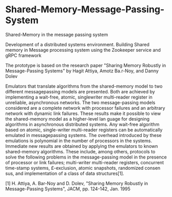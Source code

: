 # Shared-Memory-Message-Passing-System
Shared-Memory in the message passing system

Development of a distributed systems environment.
Building Shared memory in Message processing system using the Zookeeper service and gRPC framework

The prototype is based on the research paper "Sharing Memory Robustly in Message-Passing Systems" by Hagit Attiya, Amotz Ba.r-Noy, and Danny Dolev


Emulators that translate algorithms from the shared-memory model to two different messagepassing
models are presented. Both are achieved by implementing a wait-free, atomic, singlewriter
multi-reader register in unreliable, asynchronous networks. The two message-passing
models considered are a complete network with processor failures and an arbitrary network
with dynamic link failures.
These results make it possible to view the shared-memory model as a higher-level lan
guage for designing algorithms in asynchronous distributed systems. Any wait-free algorithm
based on atomic, single-writer multi-reader registers can be automatically emulated in messagepassing
systems. The overhead introduced by these emulations is polynomial in the number of
processors in the systems.
Immediate new results are obtained by applying the emulators to known shared-memory
algorithms. These include, among others, protocols to solve the following problems in the
message-passing model in the presence of processor or link failures; multi-writer multi-reader
registers, concurrent time-stamp systems, £-exclusion, atomic snapshots, randomized consen
sus, and implementation of a class of data structures[1].

[1] H. Attiya, A. Bar-Noy and D. Dolev, "Sharing Memory Robustly in Message-Passing Systems", JACM, pp. 124-142, Jan. 1995
